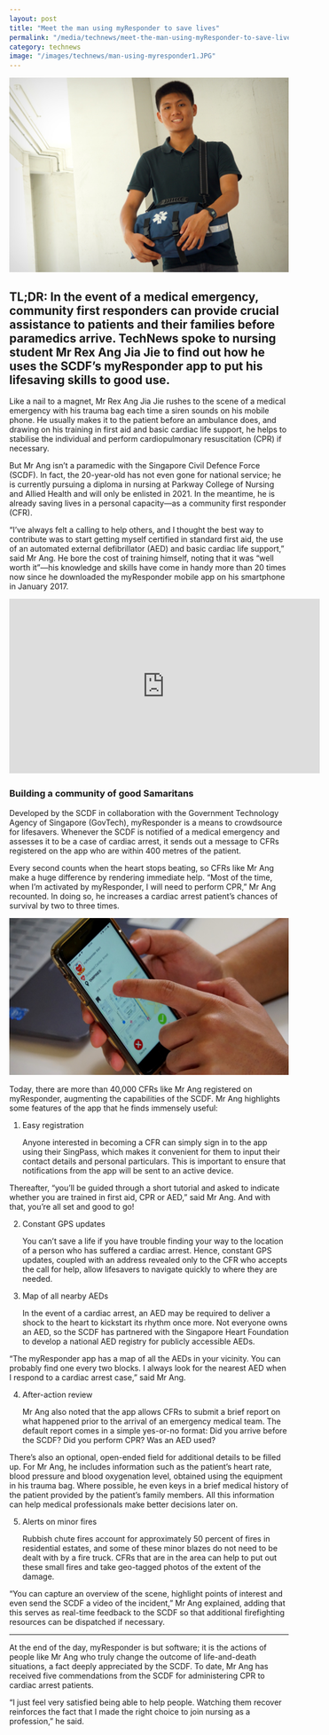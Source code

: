 ```yaml
---
layout: post
title: "Meet the man using myResponder to save lives"
permalink: "/media/technews/meet-the-man-using-myResponder-to-save-lives"
category: technews
image: "/images/technews/man-using-myresponder1.JPG"
---
```

     
![meet the man using myResponder to save lives](/images/technews/man-using-myresponder1.JPG)

TL;DR: In the event of a medical emergency, community first responders can provide crucial assistance to patients and their families before paramedics arrive. TechNews spoke to nursing student Mr Rex Ang Jia Jie to find out how he uses the SCDF’s myResponder app to put his lifesaving skills to good use.
---
 
Like a nail to a magnet, Mr Rex Ang Jia Jie rushes to the scene of a medical emergency with his trauma bag each time a siren sounds on his mobile phone. He usually makes it to the patient before an ambulance does, and drawing on his training in first aid and basic cardiac life support, he helps to stabilise the individual and perform cardiopulmonary resuscitation (CPR) if necessary.

But Mr Ang isn’t a paramedic with the Singapore Civil Defence Force (SCDF). In fact, the 20-year-old has not even gone for national service; he is currently pursuing a diploma in nursing at Parkway College of Nursing and Allied Health and will only be enlisted in 2021. In the meantime, he is already saving lives in a personal capacity—as a community first responder (CFR). 

“I’ve always felt a calling to help others, and I thought the best way to contribute was to start getting myself certified in standard first aid, the use of an automated external defibrillator (AED) and basic cardiac life support,” said Mr Ang. He bore the cost of training himself, noting that it was “well worth it”—his knowledge and skills have come in handy more than 20 times now since he downloaded the myResponder mobile app on his smartphone in January 2017.


<div class="bp-youtube">
  <iframe width="560" height="315" src="https://www.youtube.com/embed/vwOetdgO6UU" frameborder="0" allow="autoplay; encrypted-media" allowfullscreen></iframe>
</div>


### **Building a community of good Samaritans**

Developed by the SCDF in collaboration with the Government Technology Agency of Singapore (GovTech), myResponder is a means to crowdsource for lifesavers. Whenever the SCDF is notified of a medical emergency and assesses it to be a case of cardiac arrest, it sends out a message to CFRs registered on the app who are within 400 metres of the patient.

Every second counts when the heart stops beating, so CFRs like Mr Ang make a huge difference by rendering immediate help. “Most of the time, when I’m activated by myResponder, I will need to perform CPR,” Mr Ang recounted. In doing so, he increases a cardiac arrest patient’s chances of survival by two to three times.

![meet the man using myResponder to save lives](/images/technews/man-using-myresponder2.JPG)

Today, there are more than 40,000 CFRs like Mr Ang registered on myResponder, augmenting the capabilities of the SCDF. Mr Ang highlights some features of the app that he finds immensely useful:


1. Easy registration

    Anyone interested in becoming a CFR can simply sign in to the app using their SingPass, which makes it convenient for them to input their contact details and personal particulars. This is important to ensure that notifications from the app will be sent to an active device.

Thereafter, “you’ll be guided through a short tutorial and asked to indicate whether you are trained in first aid, CPR or AED,” said Mr Ang. And with that, you’re all set and good to go!

2. Constant GPS updates

    You can’t save a life if you have trouble finding your way to the location of a person who has suffered a cardiac arrest. Hence, constant GPS updates, coupled with an address revealed only to the CFR who accepts the call for help, allow lifesavers to navigate quickly to where they are needed.

3. Map of all nearby AEDs

    In the event of a cardiac arrest, an AED may be required to deliver a shock to the heart to kickstart its rhythm once more. Not everyone owns an AED, so the SCDF has partnered with the Singapore Heart Foundation to develop a national AED registry for publicly accessible AEDs.

“The myResponder app has a map of all the AEDs in your vicinity. You can probably find one every two blocks. I always look for the nearest AED when I respond to a cardiac arrest case,” said Mr Ang.

4. After-action review

    Mr Ang also noted that the app allows CFRs to submit a brief report on what happened prior to the arrival of an emergency medical team. The default report comes in a simple yes-or-no format: Did you arrive before the SCDF? Did you perform CPR? Was an AED used?

There’s also an optional, open-ended field for additional details to be filled up. For Mr Ang, he includes information such as the patient’s heart rate, blood pressure and blood oxygenation level, obtained using the equipment in his trauma bag. Where possible, he even keys in a brief medical history of the patient provided by the patient’s family members. All this information can help medical professionals make better decisions later on.

5. Alerts on minor fires

    Rubbish chute fires account for approximately 50 percent of fires in residential estates, and some of these minor blazes do not need to be dealt with by a fire truck. CFRs that are in the area can help to put out these small fires and take geo-tagged photos of the extent of the damage.

“You can capture an overview of the scene, highlight points of interest and even send the SCDF a video of the incident,” Mr Ang explained, adding that this serves as real-time feedback to the SCDF so that additional firefighting resources can be dispatched if necessary.

---

At the end of the day, myResponder is but software; it is the actions of people like Mr Ang who truly change the outcome of life-and-death situations, a fact deeply appreciated by the SCDF. To date, Mr Ang has received five commendations from the SCDF for administering CPR to cardiac arrest patients.

“I just feel very satisfied being able to help people. Watching them recover reinforces the fact that I made the right choice to join nursing as a profession,” he said. 

